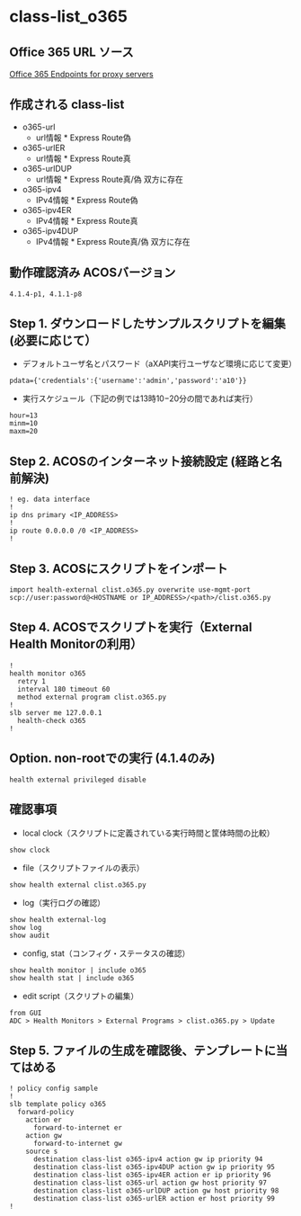 # class-list_o365
## Office 365 URL ソース
[Office 365 Endpoints for proxy servers](https://endpoints.office.com/endpoints/worldwide?clientrequestid=b10c5ed1-bad1-445f-b386-b919946339a7)

## 作成される class-list
- o365-url 
  - url情報 * Express Route偽
- o365-urlER
  - url情報 * Express Route真
- o365-urlDUP
  - url情報 * Express Route真/偽 双方に存在
- o365-ipv4
  - IPv4情報 * Express Route偽
- o365-ipv4ER
  - IPv4情報 * Express Route真
- o365-ipv4DUP
  - IPv4情報 * Express Route真/偽 双方に存在

## 動作確認済み ACOSバージョン
```
4.1.4-p1, 4.1.1-p8
```

## Step 1. ダウンロードしたサンプルスクリプトを編集 (必要に応じて） 
- デフォルトユーザ名とパスワード（aXAPI実行ユーザなど環境に応じて変更）
```
pdata={'credentials':{'username':'admin','password':'a10'}}
```
- 実行スケジュール（下記の例では13時10−20分の間であれば実行）
```
hour=13
minm=10
maxm=20
```

## Step 2. ACOSのインターネット接続設定 (経路と名前解決)
```
! eg. data interface
!
ip dns primary <IP_ADDRESS>
!
ip route 0.0.0.0 /0 <IP_ADDRESS>
!
```

## Step 3. ACOSにスクリプトをインポート
```
import health-external clist.o365.py overwrite use-mgmt-port scp://user:password@<HOSTNAME or IP_ADDRESS>/<path>/clist.o365.py
```

## Step 4. ACOSでスクリプトを実行（External Health Monitorの利用）
```
!
health monitor o365 
  retry 1 
  interval 180 timeout 60 
  method external program clist.o365.py 
!
slb server me 127.0.0.1 
  health-check o365 
!
```

## Option. non-rootでの実行 (4.1.4のみ)
```
health external privileged disable 
```

## 確認事項
- local clock（スクリプトに定義されている実行時間と筐体時間の比較）
```
show clock
```

- file（スクリプトファイルの表示）
```
show health external clist.o365.py  
```

- log（実行ログの確認）
```
show health external-log
show log
show audit
```

- config, stat（コンフィグ・ステータスの確認）
```
show health monitor | include o365         
show health stat | include o365
```

- edit script（スクリプトの編集）
```
from GUI
ADC > Health Monitors > External Programs > clist.o365.py > Update
```

## Step 5. ファイルの生成を確認後、テンプレートに当てはめる
```
! policy config sample
!
slb template policy o365 
  forward-policy 
    action er 
      forward-to-internet er 
    action gw 
      forward-to-internet gw 
    source s 
      destination class-list o365-ipv4 action gw ip priority 94 
      destination class-list o365-ipv4DUP action gw ip priority 95 
      destination class-list o365-ipv4ER action er ip priority 96 
      destination class-list o365-url action gw host priority 97 
      destination class-list o365-urlDUP action gw host priority 98 
      destination class-list o365-urlER action er host priority 99 
!
```
